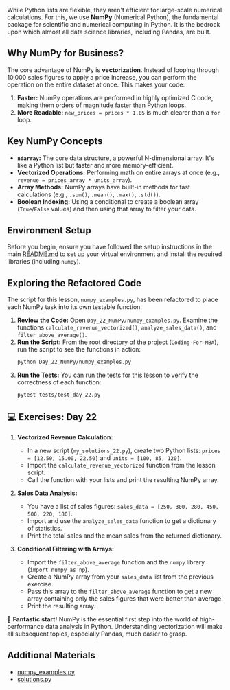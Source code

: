 While Python lists are flexible, they aren't efficient for large-scale numerical calculations. For this, we use **NumPy** (Numerical Python), the fundamental package for scientific and numerical computing in Python. It is the bedrock upon which almost all data science libraries, including Pandas, are built.

## Why NumPy for Business?

The core advantage of NumPy is **vectorization**. Instead of looping through 10,000 sales figures to apply a price increase, you can perform the operation on the entire dataset at once. This makes your code:

1. **Faster:** NumPy operations are performed in highly optimized C code, making them orders of magnitude faster than Python loops.
1. **More Readable:** `new_prices = prices * 1.05` is much clearer than a `for` loop.

## Key NumPy Concepts

- **`ndarray`:** The core data structure, a powerful N-dimensional array. It's like a Python list but faster and more memory-efficient.
- **Vectorized Operations:** Performing math on entire arrays at once (e.g., `revenue = prices_array * units_array`).
- **Array Methods:** NumPy arrays have built-in methods for fast calculations (e.g., `.sum()`, `.mean()`, `.max()`, `.std()`).
- **Boolean Indexing:** Using a conditional to create a boolean array (`True`/`False` values) and then using that array to filter your data.

## Environment Setup

Before you begin, ensure you have followed the setup instructions in the main [README.md](https://github.com/saint2706/Coding-For-MBA/blob/main/README.md) to set up your virtual environment and install the required libraries (including `numpy`).

## Exploring the Refactored Code

The script for this lesson, `numpy_examples.py`, has been refactored to place each NumPy task into its own testable function.

1. **Review the Code:** Open `Day_22_NumPy/numpy_examples.py`. Examine the functions `calculate_revenue_vectorized()`, `analyze_sales_data()`, and `filter_above_average()`.
1. **Run the Script:** From the root directory of the project (`Coding-For-MBA`), run the script to see the functions in action:
   ```bash
   python Day_22_NumPy/numpy_examples.py
   ```
1. **Run the Tests:** You can run the tests for this lesson to verify the correctness of each function:
   ```bash
   pytest tests/test_day_22.py
   ```

## 💻 Exercises: Day 22

1. **Vectorized Revenue Calculation:**

   - In a new script (`my_solutions_22.py`), create two Python lists: `prices = [12.50, 15.00, 22.50]` and `units = [100, 85, 120]`.
   - Import the `calculate_revenue_vectorized` function from the lesson script.
   - Call the function with your lists and print the resulting NumPy array.

1. **Sales Data Analysis:**

   - You have a list of sales figures: `sales_data = [250, 300, 280, 450, 500, 220, 180]`.
   - Import and use the `analyze_sales_data` function to get a dictionary of statistics.
   - Print the total sales and the mean sales from the returned dictionary.

1. **Conditional Filtering with Arrays:**

   - Import the `filter_above_average` function and the `numpy` library (`import numpy as np`).
   - Create a NumPy array from your `sales_data` list from the previous exercise.
   - Pass this array to the `filter_above_average` function to get a new array containing only the sales figures that were better than average.
   - Print the resulting array.

🎉 **Fantastic start!** NumPy is the essential first step into the world of high-performance data analysis in Python. Understanding vectorization will make all subsequent topics, especially Pandas, much easier to grasp.

## Additional Materials

- [numpy_examples.py](https://github.com/saint2706/Coding-For-MBA/blob/main/Day_22_NumPy/numpy_examples.py)
- [solutions.py](https://github.com/saint2706/Coding-For-MBA/blob/main/Day_22_NumPy/solutions.py)
